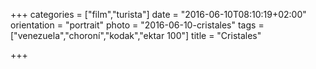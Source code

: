 +++
categories = ["film","turista"]
date = "2016-06-10T08:10:19+02:00"
orientation = "portrait"
photo = "2016-06-10-cristales"
tags = ["venezuela","choroní","kodak","ektar 100"]
title = "Cristales"

+++
